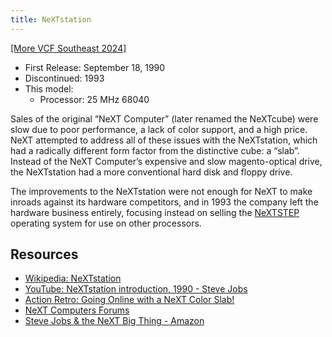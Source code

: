 ```yaml
---
title: NeXTstation
---
```


[[More VCF Southeast 2024]](/computers/vcfse2024)

- First Release: September 18, 1990
- Discontinued: 1993
- This model:
  - Processor: 25 MHz 68040

Sales of the original “NeXT Computer” (later renamed the NeXTcube) were slow due to poor performance, a lack of color support, and a high price. NeXT attempted to address all of these issues with the NeXTstation, which had a radically different form factor from the distinctive cube: a “slab”. Instead of the NeXT Computer’s expensive and slow magento-optical drive, the NeXTstation had a more conventional hard disk and floppy drive.

The improvements to the NeXTstation were not enough for NeXT to make inroads against its hardware competitors, and in 1993 the company left the hardware business entirely, focusing instead on selling the [NeXTSTEP](./nextstep) operating system for use on other processors.

## Resources

- [Wikipedia: NeXTstation](https://en.wikipedia.org/wiki/NeXTstation)
- [YouTube: NeXTstation introduction, 1990 - Steve Jobs](https://youtu.be/d76GBkG3oyM)
- [Action Retro: Going Online with a NeXT Color Slab!](https://youtu.be/i_EjnxkYEn8)
- [NeXT Computers Forums](https://www.nextcomputers.org/forums/index.php)
- [Steve Jobs &amp; the NeXT Big Thing - Amazon](https://www.amazon.com/Steve-Jobs-NeXT-Big-Thing-ebook/dp/B006VOM5V6/ref=sr_1_1?crid=XLFMUCGXLO32&dib=eyJ2IjoiMSJ9.WTHA7TY2KRxzHoPgErbOTnQay338HOyGyL7aU2M4x8rzy9zkgFsLAbcTD4cEpPwYlGlEVe73tIod2TJIbxJNeq34w1X2Z-7tkuU4JauBXfrLa7D12hKEJmcp81AHlGcPQNIaF2jhCHI-Wqt4RD8fo9Xc0ac0b190FoZ6i8OmNltrqk9zxS2v2TZdf0vbiq1A.-MksYU-A_vb-SKjbCFJcXF0taG5le7nV11HqgbGpmR0&dib_tag=se&keywords=steve+jobs+and+the+next+big+thing&qid=1720894864&sprefix=steve+jobs+and+the+next+big%2Caps%2C271&sr=8-1)
